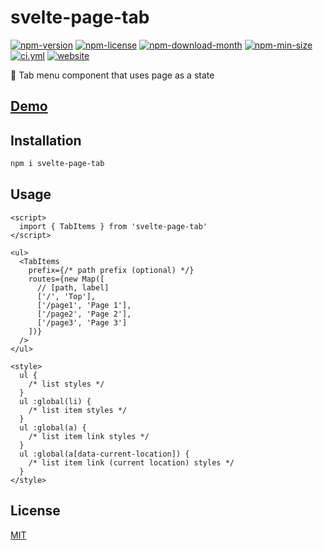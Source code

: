 <!----- BEGIN GHOST DOCS HEADER ----->

# svelte-page-tab


<!----- BEGIN GHOST DOCS BADGES ----->
<a href="https://npmjs.com/package/svelte-page-tab"><img src="https://img.shields.io/npm/v/svelte-page-tab" alt="npm-version" /></a> <a href="https://npmjs.com/package/svelte-page-tab"><img src="https://img.shields.io/npm/l/svelte-page-tab" alt="npm-license" /></a> <a href="https://npmjs.com/package/svelte-page-tab"><img src="https://img.shields.io/npm/dm/svelte-page-tab" alt="npm-download-month" /></a> <a href="https://npmjs.com/package/svelte-page-tab"><img src="https://img.shields.io/bundlephobia/min/svelte-page-tab" alt="npm-min-size" /></a> <a href="https://github.com/jill64/svelte-page-tab/actions/workflows/ci.yml"><img src="https://github.com/jill64/svelte-page-tab/actions/workflows/ci.yml/badge.svg" alt="ci.yml" /></a> <a href="https://svelte-page-tab.jill64.dev"><img src="https://img.shields.io/website?up_message=working&down_message=down&url=https%3A%2F%2Fsvelte-page-tab.jill64.dev" alt="website" /></a>
<!----- END GHOST DOCS BADGES ----->


🎹 Tab menu component that uses page as a state

## [Demo](https://svelte-page-tab.jill64.dev)

<!----- END GHOST DOCS HEADER ----->

## Installation

```bash
npm i svelte-page-tab
```

## Usage

```svelte
<script>
  import { TabItems } from 'svelte-page-tab'
</script>

<ul>
  <TabItems
    prefix={/* path prefix (optional) */}
    routes={new Map([
      // [path, label]
      ['/', 'Top'],
      ['/page1', 'Page 1'],
      ['/page2', 'Page 2'],
      ['/page3', 'Page 3']
    ])}
  />
</ul>

<style>
  ul {
    /* list styles */
  }
  ul :global(li) {
    /* list item styles */
  }
  ul :global(a) {
    /* list item link styles */
  }
  ul :global(a[data-current-location]) {
    /* list item link (current location) styles */
  }
</style>
```

<!----- BEGIN GHOST DOCS FOOTER ----->

## License

[MIT](LICENSE)

<!----- END GHOST DOCS FOOTER ----->
